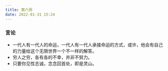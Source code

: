 ```yaml
---
title: 第六周
date: 2022-01-31 15:24
---
```

### 言论
- 一代人有一代人的命运，一代人有一代人承接命运的方式，或许，他会有自己的力量给这个无限世界一个不一样的解答。
- 穷人之穷，各有各的不幸，并非不努力。
- 只要你见性志诚，念念回首处，即是灵山。